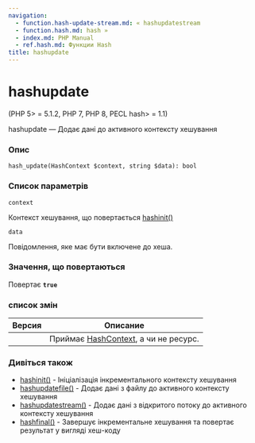 ```yaml
---
navigation:
  - function.hash-update-stream.md: « hashupdatestream
  - function.hash.md: hash »
  - index.md: PHP Manual
  - ref.hash.md: Функции Hash
title: hashupdate
---
```

# hashupdate

(PHP 5> = 5.1.2, PHP 7, PHP 8, PECL hash> = 1.1)

hashupdate — Додає дані до активного контексту хешування

### Опис

```methodsynopsis
hash_update(HashContext $context, string $data): bool
```

### Список параметрів

`context`

Контекст хешування, що повертається [hashinit()](function.hash-init.md)

`data`

Повідомлення, яке має бути включене до хеша.

### Значення, що повертаються

Повертає **`true`**

### список змін

| Версия | Описание |
| --- | --- |
|  | Приймає [HashContext](class.hashcontext.md), а чи не ресурс. |

### Дивіться також

-   [hashinit()](function.hash-init.md) - Ініціалізація інкрементального контексту хешування
-   [hashupdatefile()](function.hash-update-file.md) - Додає дані з файлу до активного контексту хешування
-   [hashupdatestream()](function.hash-update-stream.md) - Додає дані з відкритого потоку до активного контексту хешування
-   [hashfinal()](function.hash-final.md) - Завершує інкрементальне хешування та повертає результат у вигляді хеш-коду
